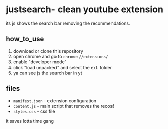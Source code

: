 # justsearch- clean youtube extension

its js shows the search bar removing the recommendations.


## how_to_use

1. download or clone this repository
2. open chrome and go to `chrome://extensions/`
3. enable "developer mode"
4. click "load unpacked" and select the ext. folder
5. ya can see js the search bar in yt

## files

- `manifest.json` - extension configuration
- `content.js` - main script that removes the recos!
- `styles.css` - css file


it saves lotta time gang 